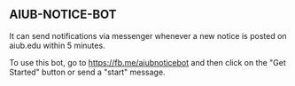 ## AIUB-NOTICE-BOT

It can send notifications via messenger whenever a new notice is posted on aiub.edu within 5 minutes.

To use this bot, go to
https://fb.me/aiubnoticebot and then click on the "Get Started" button or send a "start" message.

